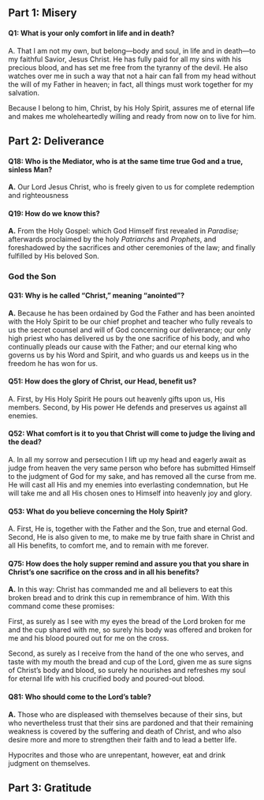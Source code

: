 ## Part 1: Misery
#### Q1: What is your only comfort in life and in death?

A. That I am not my own, but belong—body and soul, in life and in death—to my faithful Savior, Jesus Christ. He has fully paid for all my sins with his precious blood, and has set me free from the tyranny of the devil. He also watches over me in such a way that not a hair can fall from my head without the will of my Father in heaven; in fact, all things must work together for my salvation.  

Because I belong to him, Christ, by his Holy Spirit, assures me of eternal life and makes me wholeheartedly willing and ready from now on to live for him.
## Part 2: Deliverance
#### Q18: Who is the Mediator, who is at the same time true God and a true, sinless Man?  
**A.** Our Lord Jesus Christ, who is freely given to us for complete redemption and righteousness

#### Q19: How do we know this?  
**A.** From the Holy Gospel: which God Himself first revealed in _Paradise;_ afterwards proclaimed by the holy _Patriarchs_ and _Prophets_, and foreshadowed by the sacrifices and other ceremonies of the law; and finally fulfilled by His beloved Son.

### God the Son
#### Q31: Why is he called “Christ,” meaning “anointed”?  
**A.** Because he has been ordained by God the Father and has been anointed with the Holy Spirit to be our chief prophet and teacher who fully reveals to us the secret counsel and will of God concerning our deliverance; our only high priest who has delivered us by the one sacrifice of his body, and who continually pleads our cause with the Father; and our eternal king who governs us by his Word and Spirit, and who guards us and keeps us in the freedom he has won for us.

#### Q51: How does the glory of Christ, our Head, benefit us?  
A. First, by His Holy Spirit He pours out heavenly gifts upon us, His members. Second, by His power He defends and preserves us against all enemies.

#### Q52: What comfort is it to you that Christ will come to judge the living and the dead?  
A. In all my sorrow and persecution I lift up my head and eagerly await as judge from heaven the very same person who before has submitted Himself to the judgment of God for my sake, and has removed all the curse from me. He will cast all His and my enemies into everlasting condemnation, but He will take me and all His chosen ones to Himself into heavenly joy and glory.

#### Q53: What do you believe concerning the Holy Spirit?  
A. First, He is, together with the Father and the Son, true and eternal God. Second, He is also given to me, to make me by true faith share in Christ and all His benefits, to comfort me, and to remain with me forever.

#### Q75: How does the holy supper remind and assure you that you share in Christ’s one sacrifice on the cross and in all his benefits?  
**A.** In this way: Christ has commanded me and all believers to eat this broken bread and to drink this cup in remembrance of him. With this command come these promises:

First, as surely as I see with my eyes the bread of the Lord broken for me and the cup shared with me, so surely his body was offered and broken for me and his blood poured out for me on the cross.

Second, as surely as I receive from the hand of the one who serves, and taste with my mouth the bread and cup of the Lord,   given me as sure signs of Christ’s body and blood, so surely he nourishes and refreshes my soul for eternal life with his crucified body and poured-out blood.

#### Q81: Who should come to the Lord’s table?  
**A.** Those who are displeased with themselves because of their sins, but who nevertheless trust that their sins are pardoned and that their remaining weakness is covered by the suffering and death of Christ, and who also desire more and more to strengthen their faith and to lead a better life.

Hypocrites and those who are unrepentant, however, eat and drink judgment on themselves.

## Part 3: Gratitude